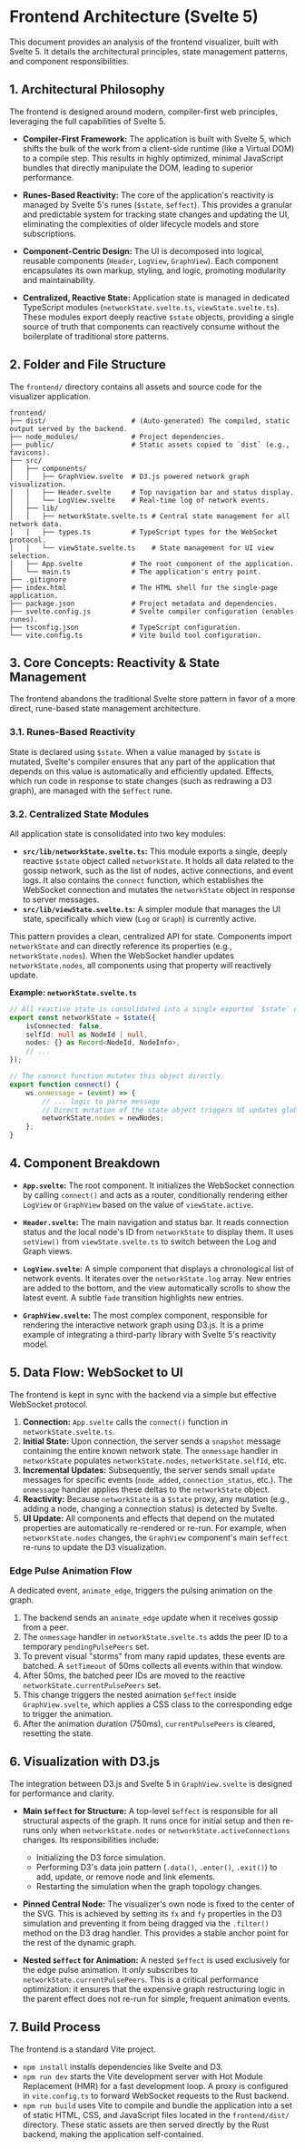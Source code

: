 # Frontend Architecture (Svelte 5)

This document provides an analysis of the frontend visualizer, built with Svelte 5. It details the architectural principles, state management patterns, and component responsibilities.

## 1. Architectural Philosophy

The frontend is designed around modern, compiler-first web principles, leveraging the full capabilities of Svelte 5.

*   **Compiler-First Framework:** The application is built with Svelte 5, which shifts the bulk of the work from a client-side runtime (like a Virtual DOM) to a compile step. This results in highly optimized, minimal JavaScript bundles that directly manipulate the DOM, leading to superior performance.

*   **Runes-Based Reactivity:** The core of the application's reactivity is managed by Svelte 5's runes (`$state`, `$effect`). This provides a granular and predictable system for tracking state changes and updating the UI, eliminating the complexities of older lifecycle models and store subscriptions.

*   **Component-Centric Design:** The UI is decomposed into logical, reusable components (`Header`, `LogView`, `GraphView`). Each component encapsulates its own markup, styling, and logic, promoting modularity and maintainability.

*   **Centralized, Reactive State:** Application state is managed in dedicated TypeScript modules (`networkState.svelte.ts`, `viewState.svelte.ts`). These modules export deeply reactive `$state` objects, providing a single source of truth that components can reactively consume without the boilerplate of traditional store patterns.

## 2. Folder and File Structure

The `frontend/` directory contains all assets and source code for the visualizer application.

```
frontend/
├── dist/                     # (Auto-generated) The compiled, static output served by the backend.
├── node_modules/             # Project dependencies.
├── public/                   # Static assets copied to `dist` (e.g., favicons).
├── src/
│   ├── components/
│   │   ├── GraphView.svelte  # D3.js powered network graph visualization.
│   │   ├── Header.svelte     # Top navigation bar and status display.
│   │   └── LogView.svelte    # Real-time log of network events.
│   ├── lib/
│   │   ├── networkState.svelte.ts # Central state management for all network data.
│   │   ├── types.ts          # TypeScript types for the WebSocket protocol.
│   │   └── viewState.svelte.ts    # State management for UI view selection.
│   ├── App.svelte            # The root component of the application.
│   └── main.ts               # The application's entry point.
├── .gitignore
├── index.html                # The HTML shell for the single-page application.
├── package.json              # Project metadata and dependencies.
├── svelte.config.js          # Svelte compiler configuration (enables runes).
├── tsconfig.json             # TypeScript configuration.
└── vite.config.ts            # Vite build tool configuration.
```

## 3. Core Concepts: Reactivity & State Management

The frontend abandons the traditional Svelte store pattern in favor of a more direct, rune-based state management architecture.

### 3.1. Runes-Based Reactivity
State is declared using `$state`. When a value managed by `$state` is mutated, Svelte's compiler ensures that any part of the application that depends on this value is automatically and efficiently updated. Effects, which run code in response to state changes (such as redrawing a D3 graph), are managed with the `$effect` rune.

### 3.2. Centralized State Modules
All application state is consolidated into two key modules:
*   **`src/lib/networkState.svelte.ts`:** This module exports a single, deeply reactive `$state` object called `networkState`. It holds all data related to the gossip network, such as the list of nodes, active connections, and event logs. It also contains the `connect` function, which establishes the WebSocket connection and mutates the `networkState` object in response to server messages.
*   **`src/lib/viewState.svelte.ts`:** A simpler module that manages the UI state, specifically which view (`Log` or `Graph`) is currently active.

This pattern provides a clean, centralized API for state. Components import `networkState` and can directly reference its properties (e.g., `networkState.nodes`). When the WebSocket handler updates `networkState.nodes`, all components using that property will reactively update.

**Example: `networkState.svelte.ts`**
```typescript
// All reactive state is consolidated into a single exported `$state` object.
export const networkState = $state({
    isConnected: false,
    selfId: null as NodeId | null,
    nodes: {} as Record<NodeId, NodeInfo>,
    // ...
});

// The connect function mutates this object directly.
export function connect() {
    ws.onmessage = (event) => {
        // ... logic to parse message
        // Direct mutation of the state object triggers UI updates globally.
        networkState.nodes = newNodes;
    };
}
```

## 4. Component Breakdown

*   **`App.svelte`:** The root component. It initializes the WebSocket connection by calling `connect()` and acts as a router, conditionally rendering either `LogView` or `GraphView` based on the value of `viewState.active`.

*   **`Header.svelte`:** The main navigation and status bar. It reads connection status and the local node's ID from `networkState` to display them. It uses `setView()` from `viewState.svelte.ts` to switch between the Log and Graph views.

*   **`LogView.svelte`:** A simple component that displays a chronological list of network events. It iterates over the `networkState.log` array. New entries are added to the bottom, and the view automatically scrolls to show the latest event. A subtle `fade` transition highlights new entries.

*   **`GraphView.svelte`:** The most complex component, responsible for rendering the interactive network graph using D3.js. It is a prime example of integrating a third-party library with Svelte 5's reactivity model.

## 5. Data Flow: WebSocket to UI

The frontend is kept in sync with the backend via a simple but effective WebSocket protocol.

1.  **Connection:** `App.svelte` calls the `connect()` function in `networkState.svelte.ts`.
2.  **Initial State:** Upon connection, the server sends a `snapshot` message containing the entire known network state. The `onmessage` handler in `networkState` populates `networkState.nodes`, `networkState.selfId`, etc.
3.  **Incremental Updates:** Subsequently, the server sends small `update` messages for specific events (`node_added`, `connection_status`, etc.). The `onmessage` handler applies these deltas to the `networkState` object.
4.  **Reactivity:** Because `networkState` is a `$state` proxy, any mutation (e.g., adding a node, changing a connection status) is detected by Svelte.
5.  **UI Update:** All components and effects that depend on the mutated properties are automatically re-rendered or re-run. For example, when `networkState.nodes` changes, the `GraphView` component's main `$effect` re-runs to update the D3 visualization.

### Edge Pulse Animation Flow
A dedicated event, `animate_edge`, triggers the pulsing animation on the graph.
1.  The backend sends an `animate_edge` update when it receives gossip from a peer.
2.  The `onmessage` handler in `networkState.svelte.ts` adds the peer ID to a temporary `pendingPulsePeers` set.
3.  To prevent visual "storms" from many rapid updates, these events are batched. A `setTimeout` of 50ms collects all events within that window.
4.  After 50ms, the batched peer IDs are moved to the reactive `networkState.currentPulsePeers` set.
5.  This change triggers the nested animation `$effect` inside `GraphView.svelte`, which applies a CSS class to the corresponding edge to trigger the animation.
6.  After the animation duration (750ms), `currentPulsePeers` is cleared, resetting the state.

## 6. Visualization with D3.js

The integration between D3.js and Svelte 5 in `GraphView.svelte` is designed for performance and clarity.

*   **Main `$effect` for Structure:** A top-level `$effect` is responsible for all structural aspects of the graph. It runs once for initial setup and then re-runs only when `networkState.nodes` or `networkState.activeConnections` changes. Its responsibilities include:
    *   Initializing the D3 force simulation.
    *   Performing D3's data join pattern (`.data()`, `.enter()`, `.exit()`) to add, update, or remove node and link elements.
    *   Restarting the simulation when the graph topology changes.

*   **Pinned Central Node:** The visualizer's own node is fixed to the center of the SVG. This is achieved by setting its `fx` and `fy` properties in the D3 simulation and preventing it from being dragged via the `.filter()` method on the D3 drag handler. This provides a stable anchor point for the rest of the dynamic graph.

*   **Nested `$effect` for Animation:** A nested `$effect` is used exclusively for the edge pulse animation. It *only* subscribes to `networkState.currentPulsePeers`. This is a critical performance optimization: it ensures that the expensive graph restructuring logic in the parent effect does not re-run for simple, frequent animation events.

## 7. Build Process

The frontend is a standard Vite project.
*   `npm install` installs dependencies like Svelte and D3.
*   `npm run dev` starts the Vite development server with Hot Module Replacement (HMR) for a fast development loop. A proxy is configured in `vite.config.ts` to forward WebSocket requests to the Rust backend.
*   `npm run build` uses Vite to compile and bundle the application into a set of static HTML, CSS, and JavaScript files located in the `frontend/dist/` directory. These static assets are then served directly by the Rust backend, making the application self-contained.